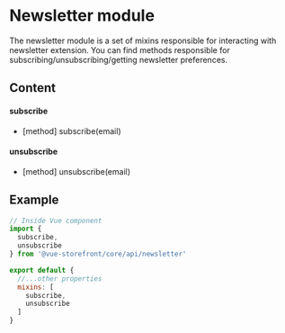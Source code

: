 # Newsletter module

The newsletter module is a set of mixins responsible for interacting with newsletter extension. You can find methods responsible for subscribing/unsubscribing/getting newsletter preferences.

## Content

#### subscribe
- [method] subscribe(email)

#### unsubscribe
- [method] unsubscribe(email)

## Example

````javascript
// Inside Vue component
import {
  subscribe,
  unsubscribe
} from '@vue-storefront/core/api/newsletter'

export default {
  //...other properties
  mixins: [
    subscribe,
    unsubscribe
  ]
}
````
